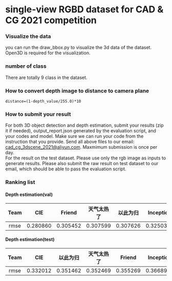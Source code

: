 # single-view RGBD dataset for CAD & CG 2021 competition

### Visualize the data
you can run the draw_bbox.py to visualize the 3d data of the dataset. Open3D is required for the visualization.

### number of class
There are totally 9 class in the dataset.

### How to convert depth image to distance to camera plane
```
distance=(1-depth_value/255.0)*10
```
### How to submit your result
For both 3D object detection and depth estimation, submit your results (zip it if needed), output_report.json generated by the evaluation
script, and your codes and model. Make sure we can run your code from the instruction that you provide. Send all above
files to our email: cad_cg_3dscene_2021@aliyun.com. Maxmimum submission is once per day. <br>
For the result on the test dataset. Please use only the rgb image as inputs to generate results. Please also submit the raw result on test dataset to our email, which should be able to pass the evaluation script.

### Ranking list
#### Depth estimation(val)
Team | CIE | Friend | 天气太热了 | 以此为归 | Inceptio | 万里蹀躞 | NH106A | 全都 |
:-----:|:-----:|:-----:|:-----:|:-----:|:-----:|:-----:|:-----:|:-----:|
rmse | 0.280860 | 0.305452 | 0.307599 | 0.307626 | 0.325035 | 0.336830 | 1.428464 | 2.106284 |

#### Depth estimation(test)
Team | CIE | 以此为归 | 天气太热了 | Friend | Inceptio | 万里蹀躞 |
:-----:|:-----:|:-----:|:-----:|:-----:|:-----:|:-----:|
rmse | 0.332012 | 0.351462 | 0.352469 | 0.355269 | 0.366891 | 0.369997 |
